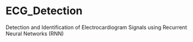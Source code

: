# ECG_Detection
Detection and Identification of Electrocardiogram Signals using  Recurrent Neural Networks (RNN)
